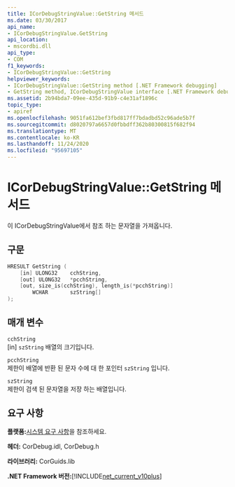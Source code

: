 ```yaml
---
title: ICorDebugStringValue::GetString 메서드
ms.date: 03/30/2017
api_name:
- ICorDebugStringValue.GetString
api_location:
- mscordbi.dll
api_type:
- COM
f1_keywords:
- ICorDebugStringValue::GetString
helpviewer_keywords:
- ICorDebugStringValue::GetString method [.NET Framework debugging]
- GetString method, ICorDebugStringValue interface [.NET Framework debugging]
ms.assetid: 2b94bda7-09ee-435d-91b9-c4e31af1896c
topic_type:
- apiref
ms.openlocfilehash: 9051fa612bef3fbd817ff7bdadbd52c96ade5b7f
ms.sourcegitcommit: d8020797a6657d0fbbdff362b80300815f682f94
ms.translationtype: MT
ms.contentlocale: ko-KR
ms.lasthandoff: 11/24/2020
ms.locfileid: "95697105"
---
```

# <a name="icordebugstringvaluegetstring-method"></a>ICorDebugStringValue::GetString 메서드

이 ICorDebugStringValue에서 참조 하는 문자열을 가져옵니다.  
  
## <a name="syntax"></a>구문  
  
```cpp  
HRESULT GetString (  
    [in] ULONG32    cchString,  
    [out] ULONG32   *pcchString,  
    [out, size_is(cchString), length_is(*pcchString)]
        WCHAR       szString[]  
);  
```  
  
## <a name="parameters"></a>매개 변수  

 `cchString`  
 [in] `szString` 배열의 크기입니다.  
  
 `pcchString`  
 제한이 배열에 반환 된 문자 수에 대 한 포인터 `szString` 입니다.  
  
 `szString`  
 제한이 검색 된 문자열을 저장 하는 배열입니다.  
  
## <a name="requirements"></a>요구 사항  

 **플랫폼:**[시스템 요구 사항](../../get-started/system-requirements.md)을 참조하세요.  
  
 **헤더:** CorDebug.idl, CorDebug.h  
  
 **라이브러리:** CorGuids.lib  
  
 **.NET Framework 버전:**[!INCLUDE[net_current_v10plus](../../../../includes/net-current-v10plus-md.md)]
